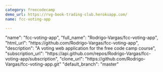 ```yaml
---
category: freecodecamp
demo_url: https://rvg-book-trading-club.herokuapp.com/
name: fcc-voting-app

---
```


<div class="col-md-4">
  <div class="project">
    "name": "fcc-voting-app",
    "full_name": "Rodrigo-Vargas/fcc-voting-app",
    "html_url": "https://github.com/Rodrigo-Vargas/fcc-voting-app",
    "description": "A voting web application for the free code camp course",
    "subscription_url": "https://api.github.com/repos/Rodrigo-Vargas/fcc-voting-app/subscription",
    "clone_url": "https://github.com/Rodrigo-Vargas/fcc-voting-app.git"      
    "default_branch": "master"
  </div>
</div>